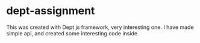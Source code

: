 # dept-assignment


This was created with Dept js framework, very interesting one. I have made simple api, and created some interesting code inside. 
